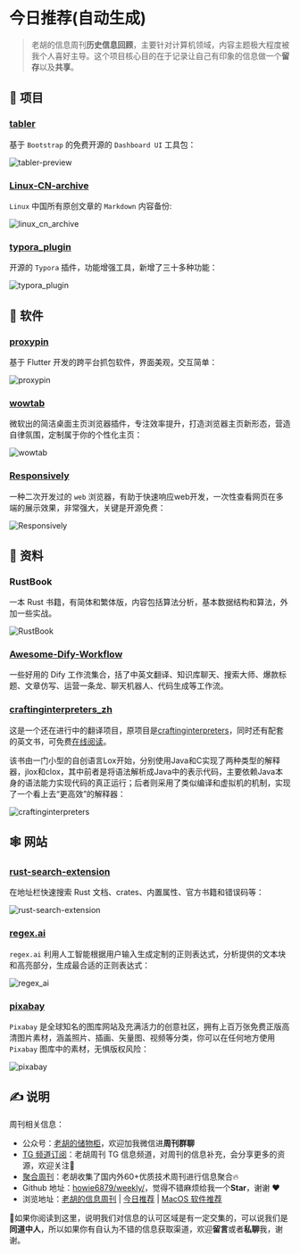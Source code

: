 # 今日推荐(自动生成)

> 老胡的信息周刊**历史信息回顾**，主要针对计算机领域，内容主题极大程度被我个人喜好主导。这个项目核心目的在于记录让自己有印象的信息做一个**留存**以及**共享**。


## 🎯 项目 

### [tabler](https://github.com/tabler/tabler)

基于 `Bootstrap` 的免费开源的 `Dashboard UI` 工具包：

![tabler-preview](https://images-1252557999.file.myqcloud.com/uPic/tabler-preview.png) 

### [Linux-CN-archive](https://github.com/Linux-CN/archive/releases/tag/release)

`Linux` 中国所有原创文章的 `Markdown` 内容备份:

![linux_cn_archive](https://images-1252557999.file.myqcloud.com/uPic/linux_cn_archive.jpg) 

### [typora_plugin](https://github.com/obgnail/typora_plugin)

开源的 `Typora` 插件，功能增强工具，新增了三十多种功能：

![typora_plugin](https://images-1252557999.file.myqcloud.com/uPic/typora_plugin.jpg) 

## 🤖 软件 

### [proxypin](https://github.com/wanghongenpin/proxypin)

基于 Flutter 开发的跨平台抓包软件，界面美观，交互简单：

![proxypin](https://images-1252557999.file.myqcloud.com/uPic/vGVbRn.png) 

### [wowtab](https://wowtab.microsoft.com/)

微软出的简洁桌面主页浏览器插件，专注效率提升，打造浏览器主页新形态，营造自律氛围，定制属于你的个性化主页：

![wowtab](https://images-1252557999.file.myqcloud.com/uPic/wowtab.jpg) 

### [Responsively](https://github.com/responsively-org/responsively-app)

一种二次开发过的 `web` 浏览器，有助于快速响应web开发，一次性查看网页在多端的展示效果，非常强大，关键是开源免费：

![Responsively](https://images-1252557999.file.myqcloud.com/uPic/Responsively.jpg) 

## 👀 资料 

### RustBook

一本 Rust 书籍，有简体和繁体版，内容包括算法分析，基本数据结构和算法，外加一些实战。

![RustBook](https://images-1252557999.file.myqcloud.com/uPic/RustBook.jpg) 

### [Awesome-Dify-Workflow](https://github.com/svcvit/Awesome-Dify-Workflow)

一些好用的 Dify 工作流集合，括了中英文翻译、知识库聊天、搜索大师、爆款标题、文章仿写、运营一条龙、聊天机器人、代码生成等工作流。 

### [craftinginterpreters_zh](https://github.com/GuoYaxiang/craftinginterpreters_zh)

这是一个还在进行中的翻译项目，原项目是[craftinginterpreters](https://github.com/munificent/craftinginterpreters)，同时还有配套的英文书，可免费[在线阅读](http://www.craftinginterpreters.com/)。

该书由一门小型的自创语言Lox开始，分别使用Java和C实现了两种类型的解释器，jlox和clox，其中前者是将语法解析成Java中的表示代码，主要依赖Java本身的语法能力实现代码的真正运行；后者则采用了类似编译和虚拟机的机制，实现了一个看上去“更高效”的解释器：

![craftinginterpreters](https://images-1252557999.file.myqcloud.com/uPic/craftinginterpreters.jpg) 

## 🕸 网站 

### [rust-search-extension](https://rust.extension.sh/)

在地址栏快速搜索 Rust 文档、crates、内置属性、官方书籍和错误码等：

![rust-search-extension](https://images-1252557999.file.myqcloud.com/uPic/rust-search-extension.gif) 

### [regex.ai](https://regex.ai/)

`regex.ai` 利用人工智能根据用户输入生成定制的正则表达式，分析提供的文本块和高亮部分，生成最合适的正则表达式：

![regex_ai](https://images-1252557999.file.myqcloud.com/uPic/regex_ai.jpg) 

### [pixabay](https://pixabay.com/)

`Pixabay` 是全球知名的图库网站及充满活力的创意社区，拥有上百万张免费正版高清图片素材，涵盖照片、插画、矢量图、视频等分类，你可以在任何地方使用 `Pixabay` 图库中的素材，无惧版权风险：

![pixabay](https://images-1252557999.file.myqcloud.com/uPic/pixabay.jpg) 

## ✍️ 说明

周刊相关信息：

- 公众号：[老胡的储物柜](https://images-1252557999.file.myqcloud.com/uPic/ETIbMe.jpg)，欢迎加我微信进**周刊群聊**
- [TG 频道订阅](https://t.me/howie_weekly)：老胡周刊 TG 信息频道，对周刊的信息补充，会分享更多的资源，欢迎关注👏
- [聚合周刊](https://www.fre321.com/weekly)：老胡收集了国内外60+优质技术周刊进行信息聚合🔥
- Github 地址：[howie6879/weekly/](https://github.com/howie6879/weekly/)，觉得不错麻烦给我一个**Star**，谢谢 ❤️
- 浏览地址：[老胡的信息周刊](https://weekly.howie6879.com) | [今日推荐](https://weekly.howie6879.com/recommend/index.html) | [MacOS 软件推荐](https://weekly.howie6879.com/soft/mac.html)

🙌如果你阅读到这里，说明我们对信息的认可区域是有一定交集的，可以说我们是**同道中人**，所以如果你有自认为不错的信息获取渠道，欢迎**留言**或者**私聊**我，谢谢。